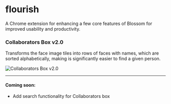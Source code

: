 # flourish
A Chrome extension for enhancing a few core features of Blossom for improved usability and productivity.

### Collaborators Box v2.0
Transforms the face image tiles into rows of faces with names, which are sorted alphabetically, making is significantly easier to find a given person.

![Collaborators Box v2.0](http://imgur.com/D46fssm.png)

---

#### Coming soon:
- Add search functionality for Collaborators box

